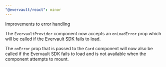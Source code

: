 ```yaml
---
"@evervault/react": minor
---
```


Improvements to error handling

The `EvervaultProvider` component now accepts an `onLoadError` prop which will be called if the Evervault SDK fails to load.

The `onError` prop that is passed to the `Card` component will now also be called if the Evervault SDK fails to load and is not available when the component attempts to mount.
